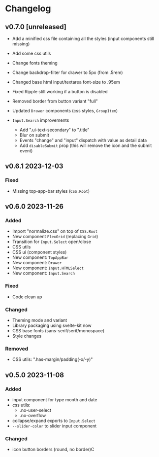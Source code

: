 # Changelog

## v0.7.0 [unreleased]

- Add a minified css file containing all the styles (input components still missing)
- Add some css utils
- Change fonts theming
- Change backdrop-filter for drawer to 5px (from .5rem)
- Changed base html input/textarea font-size to .95em
- Fixed Ripple still working if a button is disabled
- Removed border from button variant "full"
- Updated `Drawer` components (css styles, `GroupItem`)

- `Input.Search` improvements
    - Add ".ui-text-secondary" to ".title"
    - Blur on submit
    - Events "change" and "input" dispatch with value as detail data
    - Add `disableSubmit` prop (this will remove the icon and the submit event)

## v0.6.1 2023-12-03

### Fixed

- Missing top-app-bar styles (`CSS.Root`)

## v0.6.0 2023-11-26

### Added

- Import "normalize.css" on top of `CSS.Root`
- New component `FlexGrid` (replacing `Grid`)
- Transition for `Input.Select` open/close
- CSS utils
- CSS ui (component styles)
- New component: `TopAppBar`
- New component: `Drawer`
- New component: `Input.HTMLSelect`
- New component: `Input.Search`

### Fixed

- Code clean up

### Changed

- Theming mode and variant
- Library packaging using svelte-kit now
- CSS base fonts (sans-serif/serif/monospace)
- Style changes

### Removed

- CSS utils: ".has-margin/padding(-x/-y)"


## v0.5.0 2023-11-08

### Added

- input component for type month and date
- css utils:
    - .no-user-select
    - .no-overflow
- collapse/expand exports to `Input.Select`
- `--slider-color` to slider input component

### Changed

- icon button borders (round, no border)C
